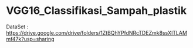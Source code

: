# VGG16_Classifikasi_Sampah_plastik


DataSet : 
https://drive.google.com/drive/folders/1ZtBQhYPfdNRcTDEZmk8ssXlTLAMmf47k?usp=sharing

